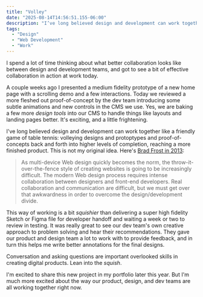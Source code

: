 ```yaml
---
title: "Volley"
date: "2025-08-14T14:56:51.155-06:00"
description: "I’ve long believed design and development can work together like a friendly game of table tennis."
tags:
  - "Design"
  - "Web Development" 
  - "Work"
---
```


I spend a lot of time thinking about what better collaboration looks like between design and development teams, and got to see a bit of effective collaboration in action at work&nbsp;today. 

A couple weeks ago I presented a medium fidelity prototype of a new home page with a scrolling demo and a few interactions. Today we reviewed a more fleshed out proof-of-concept by the dev team introducing some subtle animations and new controls in the CMS we use. Yes, we are baking a few more _design tools_ into our CMS to handle things like layouts and landing pages better. It's exciting, and a little frightening.

I've long believed design and development can work together like a friendly game of table tennis: volleying designs and protoptypes and proof-of-concepts back and forth into higher levels of completion, reaching a more finished product. This is not my original idea. Here's [Brad Frost in 2013](https://bradfrost.com/blog/post/development-is-design/):

> As multi-device Web design quickly becomes the norm, the throw-it-over-the-fence style of creating websites is going to be increasingly difficult. The modern Web design process requires intense collaboration between designers and front-end developers. Real collaboration and communication are difficult, but we must get over that awkwardness in order to overcome the design/development divide.

This way of working is a bit _squishier_ than delivering a super high fidelity Sketch or Figma file for developer handoff and waiting a week or two to review in testing. It was really great to see our dev team's own creative approach to problem solving and hear their recommendations. They gave our product and design team a lot to work with to provide feedback, and in turn this helps me write better annotations for the final&nbsp;designs. 

Conversation and asking questions are important overlooked skills in creating digital products. Lean into the&nbsp;_squish_.

I'm excited to share this new project in my portfolio later this year. But I'm much more excited about the way our product, design, and dev teams are all working together right&nbsp;now.